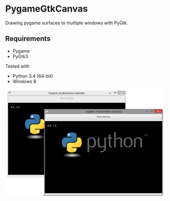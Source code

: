 # PygameGtkCanvas

Drawing pygame surfaces to multiple windows with PyGtk.

## Requirements
* Pygame
* PyGtk3


Tested with

* Python 3.4 (64-bit)
* Windows 8

![Image](https://raw.githubusercontent.com/H4rtland/PygameGtkCanvas/master/example_image.png)